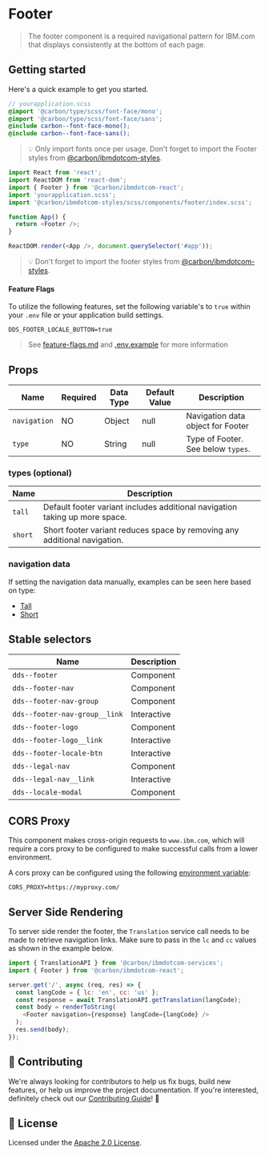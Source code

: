 # Footer

> The footer component is a required navigational pattern for IBM.com that
> displays consistently at the bottom of each page.

## Getting started

Here's a quick example to get you started.

```scss
// yourapplication.scss
@import '@carbon/type/scss/font-face/mono';
@import '@carbon/type/scss/font-face/sans';
@include carbon--font-face-mono();
@include carbon--font-face-sans();
```

> 💡 Only import fonts once per usage. Don't forget to import the Footer styles
> from
> [@carbon/ibmdotcom-styles](https://github.com/carbon-design-system/ibm-dotcom-library/blob/master/packages/styles).

```javascript
import React from 'react';
import ReactDOM from 'react-dom';
import { Footer } from '@carbon/ibmdotcom-react';
import 'yourapplication.scss';
import '@carbon/ibmdotcom-styles/scss/components/footer/index.scss';

function App() {
  return <Footer />;
}

ReactDOM.render(<App />, document.querySelector('#app'));
```

> 💡 Don't forget to import the footer styles from
> [@carbon/ibmdotcom-styles](https://github.com/carbon-design-system/ibm-dotcom-library/blob/master/packages/styles).

#### Feature Flags

To utilize the following features, set the following variable's to `true` within
your `.env` file or your application build settings.

```
DDS_FOOTER_LOCALE_BUTTON=true
```

> See
> [feature-flags.md](https://github.com/carbon-design-system/ibm-dotcom-library/blob/master/packages/react/docs/feature-flags.md)
> and
> [.env.example](https://github.com/carbon-design-system/ibm-dotcom-library/blob/master/packages/react/.env.example)
> for more information

## Props

| Name         | Required | Data Type | Default Value | Description                        |
| ------------ | -------- | --------- | ------------- | ---------------------------------- |
| `navigation` | NO       | Object    | null          | Navigation data object for Footer  |
| `type`       | NO       | String    | null          | Type of Footer. See below `types`. |

### types (optional)

| Name    | Description                                                                 |
| ------- | --------------------------------------------------------------------------- |
| `tall`  | Default footer variant includes additional navigation taking up more space. |
| `short` | Short footer variant reduces space by removing any additional navigation.   |

### navigation data

If setting the navigation data manually, examples can be seen here based on
type:

- [Tall](https://github.com/carbon-design-system/ibm-dotcom-library/blob/master/packages/react/src/components/Footer/__data__/footer-menu.json)
- [Short](https://github.com/carbon-design-system/ibm-dotcom-library/blob/master/packages/react/src/components/Footer/__data__/footer-thin.json)

## Stable selectors

| Name                          | Description |
| ----------------------------- | ----------- |
| `dds--footer`                 | Component   |
| `dds--footer-nav`             | Component   |
| `dds--footer-nav-group`       | Component   |
| `dds--footer-nav-group__link` | Interactive |
| `dds--footer-logo`            | Component   |
| `dds--footer-logo__link`      | Interactive |
| `dds--footer-locale-btn`      | Interactive |
| `dds--legal-nav`              | Component   |
| `dds--legal-nav__link`        | Interactive |
| `dds--locale-modal`           | Component   |

## CORS Proxy

This component makes cross-origin requests to `www.ibm.com`, which will require
a cors proxy to be configured to make successful calls from a lower environment.

A cors proxy can be configured using the following
[environment variable](https://github.com/carbon-design-system/ibm-dotcom-library/blob/master/packages/react/docs/environment-variables.md):

`CORS_PROXY=https://myproxy.com/`

## Server Side Rendering

To server side render the footer, the `Translation` service call needs to be
made to retrieve navigation links. Make sure to pass in the `lc` and `cc` values
as shown in the example below.

```javascript
import { TranslationAPI } from '@carbon/ibmdotcom-services';
import { Footer } from '@carbon/ibmdotcom-react';

server.get('/', async (req, res) => {
  const langCode = { lc: 'en', cc: 'us' };
  const response = await TranslationAPI.getTranslation(langCode);
  const body = renderToString(
    <Footer navigation={response} langCode={langCode} />
  );
  res.send(body);
});
```

## 🙌 Contributing

We're always looking for contributors to help us fix bugs, build new features,
or help us improve the project documentation. If you're interested, definitely
check out our
[Contributing Guide](https://github.com/carbon-design-system/ibm-dotcom-library/blob/master/.github/CONTRIBUTING.md)!
👀

## 📝 License

Licensed under the
[Apache 2.0 License](https://github.com/carbon-design-system/ibm-dotcom-library/blob/master/LICENSE).
